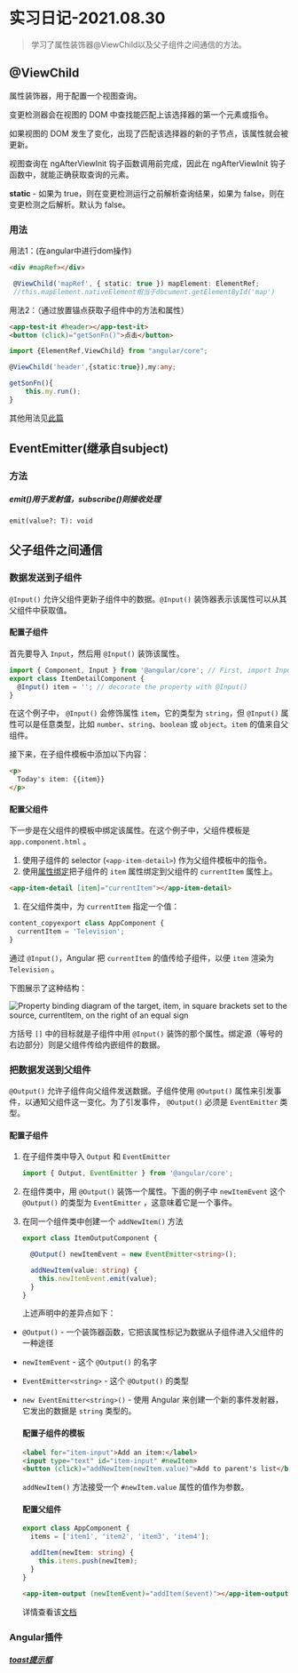 # 实习日记-2021.08.30

> 学习了属性装饰器@ViewChild以及父子组件之间通信的方法。

## @ViewChild

属性装饰器，用于配置一个视图查询。

变更检测器会在视图的 DOM 中查找能匹配上该选择器的第一个元素或指令。

 如果视图的 DOM 发生了变化，出现了匹配该选择器的新的子节点，该属性就会被更新。

视图查询在 ngAfterViewInit 钩子函数调用前完成，因此在 ngAfterViewInit 钩子函数中，就能正确获取查询的元素。

**static** - 如果为 true，则在变更检测运行之前解析查询结果，如果为 false，则在变更检测之后解析。默认为 false。

### 用法

用法1：(在angular中进行dom操作)

```html
<div #mapRef></div>
```

```typescript
 @ViewChild('mapRef', { static: true }) mapElement: ElementRef;
 //this.mapElement.nativeElement相当于document.getElementById('map')
```

用法2：（通过放置锚点获取子组件中的方法和属性）

```html
<app-test-it #header></app-test-it>
<button (click)="getSonFn()">点击</button>
```

```typescript
import {ElementRef,ViewChild} from "angular/core";

@ViewChild('header',{static:true}),my:any;

getSonFn(){
	this.my.run();
}
```

其他用法见[此篇](https://blog.csdn.net/weixin_41875025/article/details/107791945)

## EventEmitter(继承自subject)

### 方法

##### emit()用于发射值，subscribe()则接收处理

`emit(value?: T): void`

## 父子组件之间通信

### 数据发送到子组件

`@Input()` 允许父组件更新子组件中的数据。`@Input()` 装饰器表示该属性可以从其父组件中获取值。

#### 配置子组件

首先要导入 `Input`，然后用 `@Input()` 装饰该属性。

```typescript
import { Component, Input } from '@angular/core'; // First, import Input
export class ItemDetailComponent {
  @Input() item = ''; // decorate the property with @Input()
}
```

在这个例子中， `@Input()` 会修饰属性 `item`，它的类型为 `string`，但 `@Input()` 属性可以是任意类型，比如 `number`、`string`、`boolean` 或 `object`。`item` 的值来自父组件。

接下来，在子组件模板中添加以下内容：

```html
<p>
  Today's item: {{item}}
</p>
```

#### 配置父组件

下一步是在父组件的模板中绑定该属性。在这个例子中，父组件模板是 `app.component.html` 。

1. 使用子组件的 selector (`<app-item-detail>`) 作为父组件模板中的指令。
2. 使用[属性绑定](https://angular.cn/guide/property-binding)把子组件的 `item` 属性绑定到父组件的 `currentItem` 属性上。

```html
<app-item-detail [item]="currentItem"></app-item-detail>
```

1. 在父组件类中，为 `currentItem` 指定一个值：

```typescript
content_copyexport class AppComponent {
  currentItem = 'Television';
}
```

通过 `@Input()`，Angular 把 `currentItem` 的值传给子组件，以便 `item` 渲染为 `Television` 。

下图展示了这种结构：

![Property binding diagram of the target, item, in square brackets set to the source, currentItem, on the right of an equal sign](https://angular.cn/generated/images/guide/inputs-outputs/input-diagram-target-source.svg)

方括号 `[]` 中的目标就是子组件中用 `@Input()` 装饰的那个属性。绑定源（等号的右边部分）则是父组件传给内嵌组件的数据。

### 把数据发送到父组件

`@Output()` 允许子组件向父组件发送数据。子组件使用 `@Output()` 属性来引发事件，以通知父组件这一变化。为了引发事件， `@Output()` 必须是 `EventEmitter` 类型。

#### 配置子组件

1. 在子组件类中导入 `Output` 和 `EventEmitter`

   ```js
   import { Output, EventEmitter } from '@angular/core';
   ```

2. 在组件类中，用 `@Output()` 装饰一个属性。下面的例子中 `newItemEvent` 这个 `@Output()` 的类型为 `EventEmitter` ，这意味着它是一个事件。

3. 在同一个组件类中创建一个 `addNewItem()` 方法

   ```typescript
   export class ItemOutputComponent {
   
     @Output() newItemEvent = new EventEmitter<string>();
   
     addNewItem(value: string) {
       this.newItemEvent.emit(value);
     }
   }
   ```

   上述声明中的差异点如下：

- `@Output()` - 一个装饰器函数，它把该属性标记为数据从子组件进入父组件的一种途径

- `newItemEvent` - 这个 `@Output()` 的名字

- `EventEmitter<string>` - 这个 `@Output()` 的类型

- `new EventEmitter<string>()` - 使用 Angular 来创建一个新的事件发射器，它发出的数据是 `string` 类型的。

  #### 配置子组件的模板

  ```html
  <label for="item-input">Add an item:</label>
  <input type="text" id="item-input" #newItem>
  <button (click)="addNewItem(newItem.value)">Add to parent's list</button>
  ```

  `addNewItem()` 方法接受一个 `#newItem.value` 属性的值作为参数。

  #### 配置父组件

  ```typescript
  export class AppComponent {
    items = ['item1', 'item2', 'item3', 'item4'];
  
    addItem(newItem: string) {
      this.items.push(newItem);
    }
  }
  ```

  ```html
  <app-item-output (newItemEvent)="addItem($event)"></app-item-output>
  ```

  详情查看该[文档](https://angular.cn/guide/inputs-outputs)

### Angular插件

##### [toast提示框](https://www.cnblogs.com/zero-zm/p/9932272.html)

